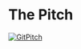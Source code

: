 # The Pitch

[![GitPitch](https://gitpitch.com/assets/badge.svg)](https://gitpitch.com/mug-in-clermont-public/M14-2019/master?grs=gitlab&t=sky)